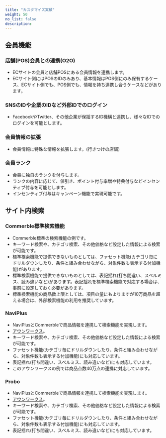 ```yaml
---
title: "カスタマイズ実績"
weight: 50
no_list: false
description: 
---
```


## 会員機能

### 店舗(POS)会員との連携(O2O)

- ECサイトの会員と店舗POSにある会員情報を連携します。
- ECサイト側にはPOSのIDのみあり、基本情報はPOS側にのみ保有するケース、ECサイト側でも、POS側でも、情報を持ち連携し合うケースなどがあります。

### SNSのIDや企業のIDなど外部IDでのログイン

- FacebookやTwitter、その他企業が保揺するID機構と連携し、様々なIDでのログインを可能とします。

### 会員情報の拡張

- 会員情報に特殊な情報を拡張します。(行きつけの店舗)

### 会員ランク

- 会員に独自のランクを付与します。
- ランクの内容に応じて、値引き、ポイント付与率増や特典付与などインセンティブ付与を可能とします。
- インセンティブ付与はキャンペーン機能で実現可能です。

## サイト内検索

### Commerble標準検索機能

- Commerble標準の検索機能の例です。
- キーワード検索や、カテゴリ検索、その他価格など設定した情報による検索が可能です。
- 標準検索機能で提供できないものとしては、ファセット機能(カテゴリ毎にドリルダウンしたり、条件と組み合わせながら、対象件数も表示する付加機能)があります。
- 標準検索機能で提供できないものとしては、表記揺れ(打ち間違い、スペルミス、読み違いなど)があります。表記揺れを標準検索機能で対応する場合は、事前に設定しておく必要があります。
- 標準検索機能の商品数上限としては、項目の量にもよりますが10万商品を超える場合は、外部検索機能の利用を推奨しています。

### NaviPlus

- NaviPlusとCommerbleで商品情報を連携して検索機能を実現します。
- [アウンワークス](https://www.aunworks.jp/ "アウンワークス")。
- キーワード検索や、カテゴリ検索、その他価格など設定した情報による検索が可能です。
- ファセット機能(カテゴリ毎にドリルダウンしたり、条件と組み合わせながら、対象件数も表示する付加機能)にも対応しています。
- 表記揺れ(打ち間違い、スペルミス、読み違いなど)にも対応しています。
- このアウンワークスの例では商品点数40万点の連携に対応しています。


### Probo

- NaviPlusとCommerbleで商品情報を連携して検索機能を実現します。
- [アウンワークス](https://www.aunworks.jp/ "アウンワークス")。
- キーワード検索や、カテゴリ検索、その他価格など設定した情報による検索が可能です。
- ファセット機能(カテゴリ毎にドリルダウンしたり、条件と組み合わせながら、対象件数も表示する付加機能)にも対応しています。
- 表記揺れ(打ち間違い、スペルミス、読み違いなど)にも対応しています。


